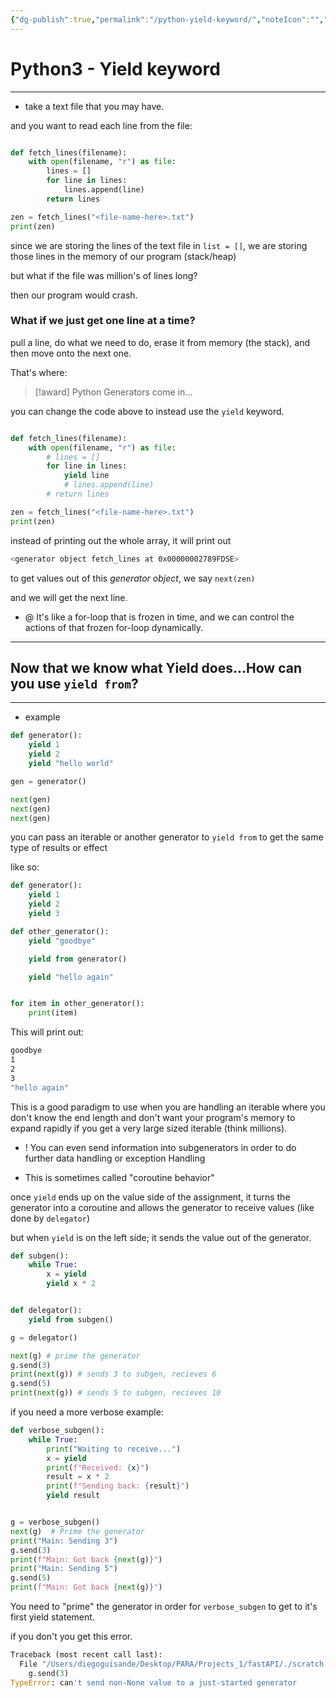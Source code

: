 ```yaml
---
{"dg-publish":true,"permalink":"/python-yield-keyword/","noteIcon":"","updated":"2024-08-26T21:39:20.362-07:00"}
---
```



# Python3 - Yield keyword
---

- take a text file that you may have.

and you want to read each line from the file:

```python

def fetch_lines(filename):
	with open(filename, "r") as file:
		lines = []
		for line in lines:
			lines.append(line)
		return lines

zen = fetch_lines("<file-name-here>.txt")
print(zen)
```

since we are storing the lines of the text file in `list = []`, we are storing those lines in the memory of our program (stack/heap)

but what if the file was million's of lines long?

then our program would crash.

### What if we just get one line at a time?

pull a line, do what we need to do, erase it from memory (the stack), and then move onto the next one.

That's where: 
>[!award] Python Generators come in...

you can change the code above to instead use the `yield` keyword.

```python

def fetch_lines(filename):
	with open(filename, "r") as file:
		# lines = []
		for line in lines:
			yield line
			# lines.append(line)
		# return lines

zen = fetch_lines("<file-name-here>.txt")
print(zen)
```

instead of printing out the whole array, it will print out
```bash
<generator object fetch_lines at 0x00000002789FDSE>
```

to get values out of this *generator object*, we say `next(zen)`

and we will get the next line.

- @ It's like a for-loop that is frozen in time, and we can control the actions of that frozen for-loop dynamically. 

---
## Now that we know what Yield does...How can you use `yield from`?
---

- example
```python
def generator():
	yield 1
	yield 2
	yield "hello world"

gen = generator()

next(gen)
next(gen)
next(gen)
```

you can pass an iterable or another generator to `yield from` to get the same type of results or effect

like so:

```python
def generator():
	yield 1
	yield 2
	yield 3

def other_generator():
	yield "goodbye"

	yield from generator()

	yield "hello again"


for item in other_generator():
	print(item)
```

This will print out:

```bash
goodbye
1
2
3
"hello again"
```

This is a good paradigm to use when you are handling an iterable where you don't know the end length and don't want your program's memory to expand rapidly if you get a very large sized iterable (think millions).

- ! You can even send information into subgenerators in order to do further data handling or exception Handling

- This is sometimes called "coroutine behavior"

once `yield` ends up on the value side of the assignment, it turns the generator into a coroutine and allows the generator to receive values (like done by `delegator`)

but when `yield` is on the left side; it sends the value out of the generator.

```python
def subgen():
	while True:
		x = yield
		yield x * 2


def delegator():
	yield from subgen()

g = delegator()

next(g) # prime the generator
g.send(3)
print(next(g)) # sends 3 to subgen, recieves 6
g.send(5)
print(next(g)) # sends 5 to subgen, recieves 10 
```

if you need a more verbose example:

```python
def verbose_subgen():
    while True:
        print("Waiting to receive...")
        x = yield
        print(f"Received: {x}")
        result = x * 2
        print(f"Sending back: {result}")
        yield result


g = verbose_subgen()
next(g)  # Prime the generator
print("Main: Sending 3")
g.send(3)
print(f"Main: Got back {next(g)}")
print("Main: Sending 5")
g.send(5)
print(f"Main: Got back {next(g)}")
```

You need to "prime" the generator in order for `verbose_subgen` to get to it's first yield statement.

if you don't you get this error.

```python
Traceback (most recent call last):
  File "/Users/diegoguisande/Desktop/PARA/Projects_1/fastAPI/./scratch.py", line 33, in <module>
    g.send(3)
TypeError: can't send non-None value to a just-started generator
```
